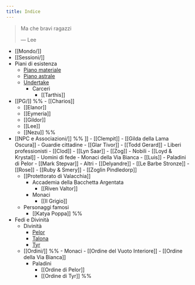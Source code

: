 ```yaml
---
title: Indice
---
```

>Ma che bravi ragazzi
>
>— Lee

- [[Mondo/]]
- [[Sessioni/]]
- Piani di esistenza
	- [Piano materiale](https://forgottenrealms.fandom.com/wiki/Prime_Material_plane)
	- [Piano astrale](https://forgottenrealms.fandom.com/wiki/Astral_Plane)
	- [Undertake](https://forgottenrealms.fandom.com/wiki/Underdark)
		- Carceri
			- [[Tarthis]]
- [[PG/]]
%% 	- [[Charios]]
	- [[Elanor]]
	- [[Eymeria]]
	- [[Gildor]]
	- [[Lee]]
	- [[Nezu]] %%
- [[NPC e Associazioni/]]
%% 	[](Principato%20di%20Thuakhan.md)]]
		- [[Clempit]]
			- [[Gilda della Lama Oscura]]
			- Guardie cittadine
				- [[Glar Tivor]]
				- [[Todd Gerard]]
			- Liberi professionisti
				- [[Clod]]
				- [[Lyn Saar]]
				- [[Zog]]
			- Nobili
				- [[Loyd & Krystal]]
			- Uomini di fede
				- Monaci della Via Bianca
					- [[Luis]]
				- Paladini di Pelor
					- [[Mark Stepvar]]
			- Altri
				- [[Delyandre]]
				- [[Le Barbe Stronze]]
				- [[Rose]]
				- [[Ruby & Smery]]
				- [[Zoglin Pindledorp]]
	- [[Protettorato di Valacchia]]
		- Accademia della Bacchetta Argentata
			- [[Riven Valtor]]
		- Monaci
			- [[Il Grigio]]
	- Personaggi famosi
		- [[Katya Poppa]] %%
- Fedi e Divinità
	- Divinità
		- [Pelor](https://forgottenrealms.fandom.com/wiki/Pelor)
		- [Talona](https://forgottenrealms.fandom.com/wiki/Talona)
		- [Tyr](https://forgottenrealms.fandom.com/wiki/Tyr)
	- [[Ordini/]]
%% 		- Monaci
			- [[Ordine del Vuoto Interiore]]
			- [[Ordine della Via Bianca]]
		- Paladini
			- [[Ordine di Pelor]]
			- [[Ordine di Tyr]] %%